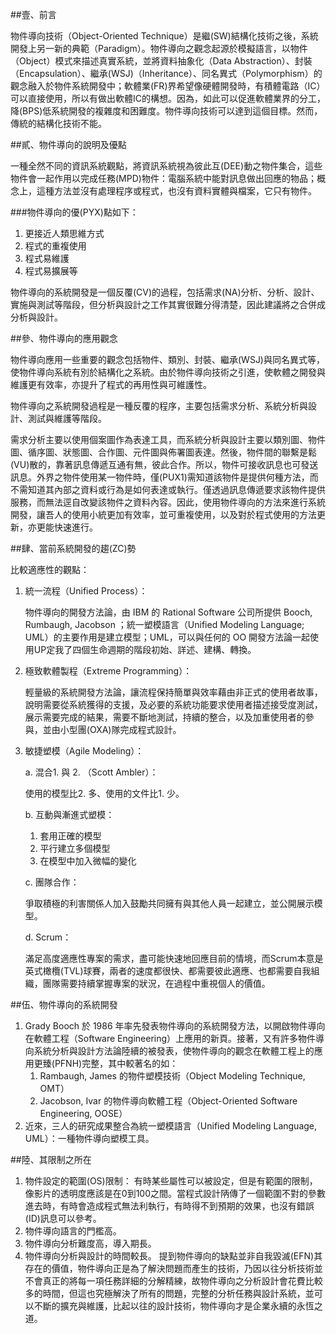 ##壹、前言

物件導向技術（Object-Oriented Technique）是繼(SW)結構化技術之後，系統開發上另一新的典範（Paradigm）。物件導向之觀念起源於模擬語言，以物件（Object）模式來描述真實系統，並將資料抽象化（Data  Abstraction）、封裝（Encapsulation）、繼承(WSJ)（Inheritance）、同名異式（Polymorphism）的觀念融入於物件系統開發中；軟體業(FR)界希望像硬體開發時，有積體電路（IC）可以直接使用，所以有做出軟體IC的構想。因為，如此可以促進軟體業界的分工，降(BPS)低系統開發的複雜度和困難度。物件導向技術可以達到這個目標。然而，傳統的結構化技術不能。

##貳、物件導向的說明及優點

一種全然不同的資訊系統觀點，將資訊系統視為彼此互(DEE)動之物件集合，這些物件會一起作用以完成任務(MPD)物件：電腦系統中能對訊息做出回應的物品；概念上，這種方法並沒有處理程序或程式，也沒有資料實體與檔案，它只有物件。

###物件導向的優(PYX)點如下：

1. 更接近人類思維方式
2. 程式的重複使用
3. 程式易維護
4. 程式易擴展等

物件導向的系統開發是一個反覆(CV)的過程，包括需求(NA)分析、分析、設計、實施與測試等階段，但分析與設計之工作其實很難分得清楚，因此建議將之合併成分析與設計。

##參、物件導向的應用觀念

物件導向應用一些重要的觀念包括物件、類別、封裝、繼承(WSJ)與同名異式等，使物件導向系統有別於結構化之系統。由於物件導向技術之引進，使軟體之開發與維護更有效率，亦提升了程式的再用性與可維護性。

物件導向之系統開發過程是一種反覆的程序，主要包括需求分析、系統分析與設計、測試與維護等階段。

需求分析主要以使用個案圖作為表達工具，而系統分析與設計主要以類別圖、物件圖、循序圖、狀態圖、合作圖、元件圖與佈署圖表達。然後，物件間的聯繫是鬆(VU)散的，靠著訊息傳遞互通有無，彼此合作。所以，物件可接收訊息也可發送訊息。外界之物件使用某一物件時，僅(PUX1)需知道該物件是提供何種方法，而不需知道其內部之資料或行為是如何表達或執行。僅透過訊息傳遞要求該物件提供服務，而無法逕自改變該物件之資料內容。因此，使用物件導向的方法來進行系統開發，讓吾人的使用小統更加有效率，並可重複使用，以及對於程式使用的方法更新，亦更能快速進行。

##肆、當前系統開發的趨(ZC)勢

比較適應性的觀點：

1. 統一流程（Unified Process）：

   物件導向的開發方法論，由 IBM 的 Rational Software 公司所提供 Booch, Rumbaugh, Jacobson ；統一塑模語言（Unified Modeling Language; UML）的主要作用是建立模型；UML，可以與任何的 OO 開發方法論一起使用UP定我了四個生命週期的階段初始、詳述、建構、轉換。

2. 極致軟體製程（Extreme Programming）：

   輕量級的系統開發方法論，讓流程保持簡單與效率藉由非正式的使用者故事，說明需要從系統獲得的支援，及必要的系統功能要求使用者描述接受度測試，展示需要完成的結果，需要不斷地測試，持續的整合，以及加重使用者的參與，並由小型團(OXA)隊完成程式設計。

3. 敏捷塑模（Agile Modeling）：

   a. 混合1. 與 2. （Scott Ambler）：

   使用的模型比2. 多、使用的文件比1. 少。

   b. 互動與漸進式塑模：

   1. 套用正確的模型
   2. 平行建立多個模型
   3. 在模型中加入微幅的變化

   c. 團隊合作：

   爭取積極的利害關係人加入鼓勵共同擁有與其他人員一起建立，並公開展示模型。

   d. Scrum：

   滿足高度適應性專案的需求，盡可能快速地回應目前的情境，而Scrum本意是英式橄欖(TVL)球賽，兩者的速度都很快、都需要彼此適應、也都需要自我組織，團隊需要持續掌握專案的狀況，在過程中重視個人的價值。

##伍、物件導向的系統開發   

1. Grady Booch 於 1986 年率先發表物件導向的系統開發方法，以開啟物件導向在軟體工程（Software Engineering）上應用的新頁。接著，又有許多物件導向系統分析與設計方法論陸續的被發表，使物件導向的觀念在軟體工程上的應用更臻(PFNH)完整，其中較著名的如：
   1. Rambaugh, James 的物件塑模技術（Object Modeling Technique, OMT）
   2. Jacobson, Ivar 的物件導向軟體工程（Object-Oriented Software Engineering, OOSE）
2. 近來，三人的研究成果整合為統一塑模語言（Unified Modeling Language, UML）：一種物件導向塑模工具。

##陸、其限制之所在

1. 物件設定的範圍(OS)限制：
   有時某些屬性可以被設定，但是有範圍的限制，像影片的透明度應該是在0到100之間。當程式設計陃傳了一個範圍不對的參數進去時，有時會造成程式無法利執行，有時得不到預期的效果，也沒有錯誤(ID)訊息可以參考。
2. 物件導向語言的門檻高。
3. 物件導向分析難度高，導入期長。
4. 物件導向分析與設計的時間較長。
   提到物件導向的缺點並非自我毀滅(EFN)其存在的價值，物件導向正是為了解決問題而產生的技術，乃因以往分析技術並不會真正的將每一項任務詳細的分解精練，故物件導向之分析設計會花費比較多的時間，但這也究極解決了所有的問題，完整的分析任務與設計系統，並可以不斷的擴充與維護，比起以往的設計技術，物件導向才是企業永續的永恆之道。





